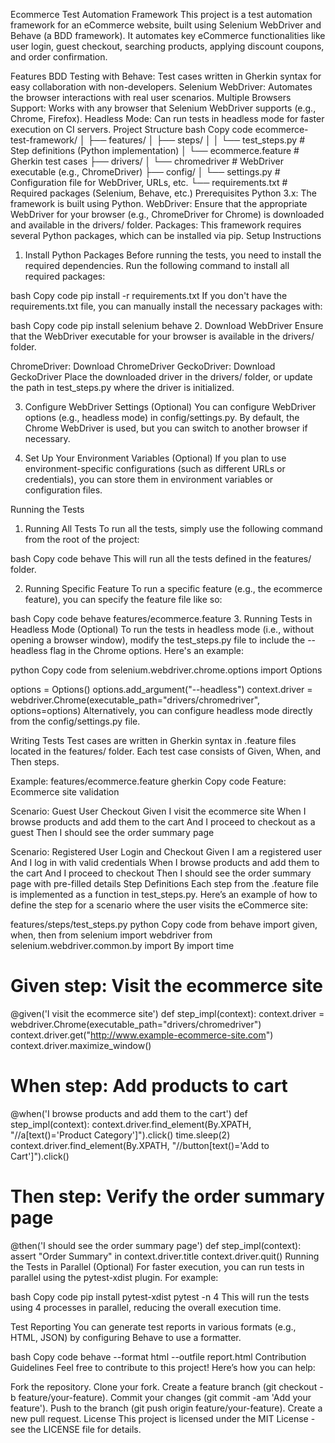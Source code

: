 Ecommerce Test Automation Framework
This project is a test automation framework for an eCommerce website, built using Selenium WebDriver and Behave (a BDD framework). It automates key eCommerce functionalities like user login, guest checkout, searching products, applying discount coupons, and order confirmation.

Features
BDD Testing with Behave: Test cases written in Gherkin syntax for easy collaboration with non-developers.
Selenium WebDriver: Automates the browser interactions with real user scenarios.
Multiple Browsers Support: Works with any browser that Selenium WebDriver supports (e.g., Chrome, Firefox).
Headless Mode: Can run tests in headless mode for faster execution on CI servers.
Project Structure
bash
Copy code
ecommerce-test-framework/
│
├── features/
│   ├── steps/
│   │   └── test_steps.py    # Step definitions (Python implementation)
│   └── ecommerce.feature    # Gherkin test cases
├── drivers/
│   └── chromedriver         # WebDriver executable (e.g., ChromeDriver)
├── config/
│   └── settings.py          # Configuration file for WebDriver, URLs, etc.
└── requirements.txt         # Required packages (Selenium, Behave, etc.)
Prerequisites
Python 3.x: The framework is built using Python.
WebDriver: Ensure that the appropriate WebDriver for your browser (e.g., ChromeDriver for Chrome) is downloaded and available in the drivers/ folder.
Packages: This framework requires several Python packages, which can be installed via pip.
Setup Instructions
1. Install Python Packages
Before running the tests, you need to install the required dependencies. Run the following command to install all required packages:

bash
Copy code
pip install -r requirements.txt
If you don't have the requirements.txt file, you can manually install the necessary packages with:

bash
Copy code
pip install selenium behave
2. Download WebDriver
Ensure that the WebDriver executable for your browser is available in the drivers/ folder.

ChromeDriver: Download ChromeDriver
GeckoDriver: Download GeckoDriver
Place the downloaded driver in the drivers/ folder, or update the path in test_steps.py where the driver is initialized.

3. Configure WebDriver Settings (Optional)
You can configure WebDriver options (e.g., headless mode) in config/settings.py. By default, the Chrome WebDriver is used, but you can switch to another browser if necessary.

4. Set Up Your Environment Variables (Optional)
If you plan to use environment-specific configurations (such as different URLs or credentials), you can store them in environment variables or configuration files.

Running the Tests
1. Running All Tests
To run all the tests, simply use the following command from the root of the project:

bash
Copy code
behave
This will run all the tests defined in the features/ folder.

2. Running Specific Feature
To run a specific feature (e.g., the ecommerce feature), you can specify the feature file like so:

bash
Copy code
behave features/ecommerce.feature
3. Running Tests in Headless Mode (Optional)
To run the tests in headless mode (i.e., without opening a browser window), modify the test_steps.py file to include the --headless flag in the Chrome options. Here's an example:

python
Copy code
from selenium.webdriver.chrome.options import Options

options = Options()
options.add_argument("--headless")
context.driver = webdriver.Chrome(executable_path="drivers/chromedriver", options=options)
Alternatively, you can configure headless mode directly from the config/settings.py file.

Writing Tests
Test cases are written in Gherkin syntax in .feature files located in the features/ folder. Each test case consists of Given, When, and Then steps.

Example:
features/ecommerce.feature
gherkin
Copy code
Feature: Ecommerce site validation

  Scenario: Guest User Checkout
    Given I visit the ecommerce site
    When I browse products and add them to the cart
    And I proceed to checkout as a guest
    Then I should see the order summary page

  Scenario: Registered User Login and Checkout
    Given I am a registered user
    And I log in with valid credentials
    When I browse products and add them to the cart
    And I proceed to checkout
    Then I should see the order summary page with pre-filled details
Step Definitions
Each step from the .feature file is implemented as a function in test_steps.py. Here’s an example of how to define the step for a scenario where the user visits the eCommerce site:

features/steps/test_steps.py
python
Copy code
from behave import given, when, then
from selenium import webdriver
from selenium.webdriver.common.by import By
import time

# Given step: Visit the ecommerce site
@given('I visit the ecommerce site')
def step_impl(context):
    context.driver = webdriver.Chrome(executable_path="drivers/chromedriver")
    context.driver.get("http://www.example-ecommerce-site.com")
    context.driver.maximize_window()

# When step: Add products to cart
@when('I browse products and add them to the cart')
def step_impl(context):
    context.driver.find_element(By.XPATH, "//a[text()='Product Category']").click()
    time.sleep(2)
    context.driver.find_element(By.XPATH, "//button[text()='Add to Cart']").click()

# Then step: Verify the order summary page
@then('I should see the order summary page')
def step_impl(context):
    assert "Order Summary" in context.driver.title
    context.driver.quit()
Running the Tests in Parallel (Optional)
For faster execution, you can run tests in parallel using the pytest-xdist plugin. For example:

bash
Copy code
pip install pytest-xdist
pytest -n 4
This will run the tests using 4 processes in parallel, reducing the overall execution time.

Test Reporting
You can generate test reports in various formats (e.g., HTML, JSON) by configuring Behave to use a formatter.

bash
Copy code
behave --format html --outfile report.html
Contribution Guidelines
Feel free to contribute to this project! Here’s how you can help:

Fork the repository.
Clone your fork.
Create a feature branch (git checkout -b feature/your-feature).
Commit your changes (git commit -am 'Add your feature').
Push to the branch (git push origin feature/your-feature).
Create a new pull request.
License
This project is licensed under the MIT License - see the LICENSE file for details.


